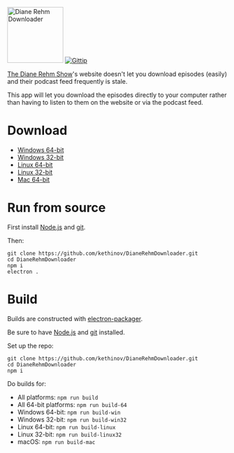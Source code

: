 <img src='https://raw.githubusercontent.com/kethinov/DianeRehmDownloader/master/images/dianerehmdownloaderlogo.png' alt='Diane Rehm Downloader' width='128' height='128'> [![Gittip](http://img.shields.io/gittip/kethinov.png)](https://www.gittip.com/kethinov/)

[The Diane Rehm Show](http://thedianerehmshow.org/)'s website doesn't let you download episodes (easily) and their podcast feed frequently is stale.

This app will let you download the episodes directly to your computer rather than having to listen to them on the website or via the podcast feed.

Download
===

- [Windows 64-bit](https://github.com/kethinov/DianeRehmDownloader/releases/download/1.0.6/Diane.Rehm.Downloader-win32-x64.zip)
- [Windows 32-bit](https://github.com/kethinov/DianeRehmDownloader/releases/download/1.0.6/Diane.Rehm.Downloader-win32-ia32.zip)
- [Linux 64-bit](https://github.com/kethinov/DianeRehmDownloader/releases/download/1.0.6/Diane.Rehm.Downloader-linux-x64.zip)
- [Linux 32-bit](https://github.com/kethinov/DianeRehmDownloader/releases/download/1.0.6/Diane.Rehm.Downloader-linux-ia32.zip)
- [Mac 64-bit](https://github.com/kethinov/DianeRehmDownloader/releases/download/1.0.6/Diane.Rehm.Downloader-darwin-x64.zip)

Run from source
===

First install [Node.js](https://nodejs.org) and [git](https://git-scm.com).

Then:

```
git clone https://github.com/kethinov/DianeRehmDownloader.git
cd DianeRehmDownloader
npm i
electron .
```

Build
===

Builds are constructed with [electron-packager](https://github.com/maxogden/electron-packager).

Be sure to have [Node.js](https://nodejs.org) and [git](https://git-scm.com) installed.

Set up the repo:

```
git clone https://github.com/kethinov/DianeRehmDownloader.git
cd DianeRehmDownloader
npm i
```

Do builds for:

- All platforms: `npm run build`
- All 64-bit platforms: `npm run build-64`
- Windows 64-bit: `npm run build-win`
- Windows 32-bit: `npm run build-win32`
- Linux 64-bit: `npm run build-linux`
- Linux 32-bit: `npm run build-linux32`
- macOS: `npm run build-mac`
